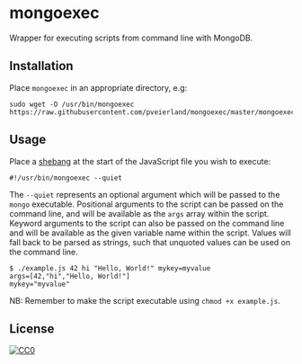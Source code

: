 # mongoexec

Wrapper for executing scripts from command line with MongoDB.

## Installation

Place `mongoexec` in an appropriate directory, e.g:

```
sudo wget -O /usr/bin/mongoexec https://raw.githubusercontent.com/pveierland/mongoexec/master/mongoexec
```

## Usage

Place a [shebang](https://en.wikipedia.org/wiki/Shebang_(Unix)) at the start of the JavaScript file you wish to execute:

```
#!/usr/bin/mongoexec --quiet
```

The `--quiet` represents an optional argument which will be passed to the `mongo` executable. Positional arguments to the script can be passed on the command line, and will be available as the `args` array within the script. Keyword arguments to the script can also be passed on the command line and will be available as the given variable name within the script. Values will fall back to be parsed as strings, such that unquoted values can be used on the command line.

```
$ ./example.js 42 hi "Hello, World!" mykey=myvalue
args=[42,"hi","Hello, World!"]
mykey="myvalue"
```

NB: Remember to make the script executable using `chmod +x example.js`.

## License

[![CC0](https://i.creativecommons.org/p/zero/1.0/88x31.png)](https://creativecommons.org/publicdomain/zero/1.0/)
